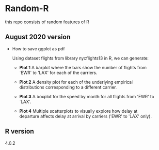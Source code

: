 # Random-R

this repo consists of random features of R

## August 2020 version
- How to save ggplot as pdf

  Using dataset flights from library nycflights13 in R, we can generate:

  - __Plot 1__ A barplot where the bars show the number of flights from 'EWR' to 'LAX' for each of the carriers.

  - __Plot 2__ A density plot for each of the underlying empirical distributions corresponding to a different carrier.

  - __Plot 3__ A boxplot for the speed by month for all flights from 'EWR' to 'LAX'.

  - __Plot 4__ Multiple scatterplots to visually explore how delay at departure affects delay at arrival by carriers ('EWR' to 'LAX' only).
  
## R version
4.0.2
